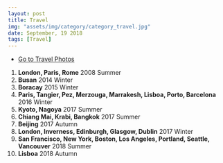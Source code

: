 ```yaml
---
layout: post
title: Travel
img: "assets/img/category/category_travel.jpg"
date: September, 19 2018
tags: [Travel]
---
```


<!--![image]({{ site.baseurl }}/{{ page.img }})

Sed ut perspiciatis unde omnis iste natus error sit voluptatem accusantium doloremque laudantium, totam rem aperiam, eaque ipsa quae ab illo inventore veritatis et quasi architecto beatae vitae dicta sunt explicabo. Nemo enim ipsam voluptatem <a>quia voluptas sit aspernatur</a> aut odit aut fugit, sed quia consequuntur magni dolores eos qui ratione voluptatem sequi nesciunt. Neque porro quisquam est, qui dolorem ipsum quia dolor sit amet, consectetur, adipisci velit, sed quia non numquam eius <a>modi tempora incidunt</a> ut labore et dolore magnam aliquam quaerat voluptatem. Ut enim ad minima veniam, quis nostrum exercitationem ullam corporis suscipit laboriosam, nisi ut aliquid ex ea commodi consequatur? Quis autem vel eum iure reprehenderit qui in ea voluptate elit esse quam nihil molestiae consequatur, vel illum qui dolorem eum fugiat quo voluptas nulla pariatur?-->


- <a href = "https://suyeon0506.github.io/photo/">Go to Travel Photos</a>
1. <b>London, Paris, Rome</b>  2008 Summer
2. <b>Busan</b>  2014 Winter
3. <b>Boracay</b>  2015 Winter
4. <b>Paris, Tangier, Pez, Merzouga, Marrakesh, Lisboa, Porto, Barcelona</b>  2016 Winter
5. <b>Kyoto, Nagoya</b>  2017 Summer
6. <b>Chiang Mai, Krabi, Bangkok</b>  2017 Summer
7. <b>Beijing</b>  2017 Autumn
8. <b>London, Inverness, Edinburgh, Glasgow, Dublin</b>  2017 Winter
9. <b>San Francisco, New York, Boston, Los Angeles, Portland, Seattle, Vancouver</b>  2018 Summer
10. <b>Lisboa</b>  2018 Autumn

